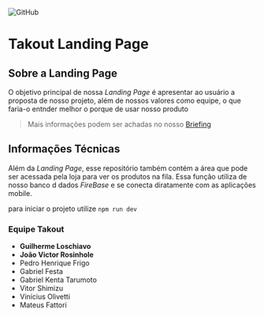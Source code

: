 ![GitHub](https://img.shields.io/github/license/AlvarezGui/takout-lp?style=flat-square)

# Takout Landing Page

## Sobre a Landing Page
O objetivo principal de nossa *Landing Page* é apresentar ao usuário a proposta de nosso projeto, além de nossos valores como equipe, o que faria-o entnder melhor o porque de usar nosso produto

> Mais informações podem ser achadas no nosso [Briefing](briefing.pdf)

## Informações Técnicas
Além da *Landing Page*, esse repositório também contém a área que pode ser acessada pela loja para ver os produtos na fila. Essa função utiliza de nosso banco d dados *FireBase* e se conecta diratamente com as aplicações mobile.

para iniciar o projeto utilize  `npm run dev`

### Equipe Takout
- **Guilherme Loschiavo**
- **João Victor Rosinhole**
- Pedro Henrique Frigo
- Gabriel Festa
- Gabriel Kenta Tarumoto
- Vitor Shimizu
- Vinícius Olivetti
- Mateus Fattori
